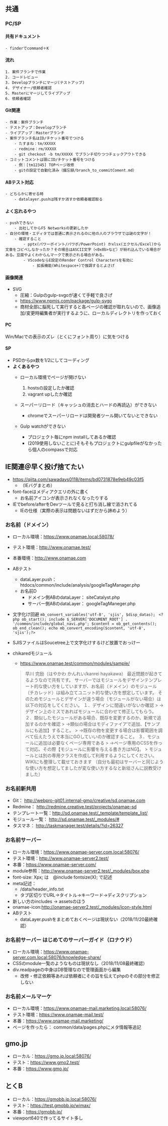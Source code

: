 ## 共通
### PC/SP
#### 共有ドキュメント
	- finderでcommand＋K

#### 流れ
	1. 案件ブランチで作業
	2. コードレビュー
	3. Developブランチにマージ(テストアップ)
	4. デザイナー/依頼者確認
	5. Masterにマージしてライブアップ
	6. 依頼者確認

#### Git関連
	- 作業：案件ブランチ
	- テストアップ：Developブランチ
	- ライブアップ：Masterブランチ
	- 案件ブランチ名はID/チケット番号でつける
		- たすまね：tm/XXXXX
		- redmine：rm/XXXXX
		- git checkout -b tm/XXXXX でブランチ切りつつチェックアウトできる
	- コミットコメントは頭にID/チケット番号をつける
		- 例：[tm12345] TOPページ改修
		- gitの設定で自動化済み（備忘録/branch_to_commitComent.md）

#### ABテスト対応
	- どちらかに寄せる時
		- datalayer.pushは残すか消すか依頼者確認取る

#### **よく忘れるやつ**
	- pushできない
		- 出社してからF5 Networksの更新したか
	- 自分の環境・エディタでは普通に表示されるのに他の人のブラウザでは謎の文字が！
		- 確認すること
			- pptx(パワーポイント/パワポ/PowerPoint) かxlsx(エクセル/Excel)から文章をコピペしなかったか？その場合はASCII文字（<0x0b>など）が紛れ込んでいる場合がある。豆腐やよくわからんマークで表示される場合がある。
			- VScodeならE設定のRender Control Charactersを有効に
				- 拡張機能(Whitespace+)で強調するとよさげ

#### 画像関連
- SVG
	- 圧縮：Gulpのgulp-svgoが速くて手軽で良さげ
	- https://www.npmjs.com/package/gulp-svgo
	- 商材全部に脳死して実行すると各ページの確認が取れないので、画像追加/変更時編集者が実行するように、ローカルディレクトリを作っておく

#### PC
Win/Macでの表示のズレ（とくにフォント周り）に気をつける

#### SP
- PSDからpx数を1/2にしてコーディング
- **よくあるやつ**
	- ローカル環境でページが開けない
		1. hostsの設定したか確認
		2. vagrant upしたか確認

	- スーパーリロード（キャッシュの消去とハードの再読込）ができない
		- chromeでスーパーリロードは開発者ツール開いてないとできない
	- Gulp watchができない
		- プロジェクト毎にnpm installしてあるか確認
		- (2019使用しないことに)そもそもプロジェクトにgulpfileがなかったら個人のcompassで対応

## IE関連＠早く投げ捨てたい
- https://qiita.com/sawadays0118/items/bd0731878e9eb49c03f5
	- （IEバグまとめ）
- font-faceはメディアクエリの外に書く
	- お名前アイコンが表示されなくなったりする
- IEでbefore/afterをDevツールで見ると打ち消し線で消されてる
	- IEの仕様（実際の表示は問題ないはずだから諦めよう）

### お名前（ドメイン）
- ローカル環境：https://www.onamae.local:58078/
- テスト環境：http://www.onamae.test/
- 本番環境：http://www.onamae.com
- ABテスト
	- dataLayer.push：htdocs/common/include/analysis/googleTagManager.php
	- お名前D
		- ドメイン側ABのdataLayer： siteCatalyst.php
		- サーバー側ABのdataLayer： googleTagManeger.php
- 文字化け回避
```mb_convert_variables('utf-8', 'sjis', $disp_datas); ```
```<?php ob_start(); include $_SERVER['DOCUMENT_ROOT'] . '/common/include/global_navi.php'; $content = ob_get_contents(); ob_end_clean(); echo mb_convert_encoding($content, 'utf-8', 'sjis');?>```

- SJISファイルはSoucetree上で文字化けするけど放置でおっけー
- chikaredモジュール
	- https://www.onamae.test/common/modules/sample/
	> 早川 完励（はやかわ かんれい/kanrei hayakawa）
	> 最近問題が起きてるようなので共有です。
	> サーバーではモジュールをデザインテンプレート的な使い方をしていますが、お名前（ドメイン）のモジュール（チカレッド）は組み立てユニット的な使い方を想定しています。
	> そのためモジュールとデザインが違う場合（モジュールがない場合）は以下の対応をしてください。
	> １．デザインに間違いがないか確認
		> →デザイン上のミスであればモジュールに合わせて修正してもらう。
	>２．類似したモジュールがある場合、既存を変更するのか、新規で追加するのかを確認
		> →類似の場合はモディファイアで追加、【サンプルにも追加】すること。
		> →既存の物を変更する場合は影響範囲を調べて伝えたうえで本当にGOしていいのか確認すること。
	> ３．モジュールに追加は必要なくページ専用である
		> →ページ専用のCSSを作って対応、その際【モジュールに影響を与える書き方はNG】。
		> モジュールとは別の専用クラスを作成して利用するようにしてください。
	> WIKIにも整理して載せておきます
	> （自分も最初はサーバーと同じような使い方を想定してましたが変な使い方するなと新垣さんに説教受けました）



### お名前新共用
- Git： http://webpro-git01.internal-gmo/creative/sd.onamae.com
- Redmine： http://redmine.creative.test/projects/onamae-sd
- テンプレート一覧：http://sd.onamae.test/_template/template_list/
- モジュール一覧： http://sd.onamae.test/_modules/#
- タスマネ： http://taskmanager.test/details/?id=26327


### お名前サーバー
- ローカル環境：https://www.onamae-server.com.local:58076/
- テスト環境：http://www.onamae-server2.test/
- 本番：https://www.onamae-server.com/
- module参照：http://www.onamae-server2.test/_modules/box.php
- font-size: Xpx; は　@include fontsize(X); で記述
- meta記述：
	- /data/header_info.txt
	- タブ区切りでURL→タイトル→キーワード→ディスクリプション
- 新しい方のincludes -> assetsのほう
- onamae-icon:http://onamae-server2.test/_modules/icon-style.html
- ABテスト
	- dataLayer.pushをまとめておくページは現状ない（2018/11/20最終確認）

### お名前サーバー はじめてのサーバーガイド（ロナウド）
- ローカル環境：https://www.onamae-server.com.local:58076/knowledge-share/
- CSSのmodule一覧のようなものは現状なし（2018/11/08最終確認）
- div.readpageの中身はDB管理なので管理画面から編集
	- 改修・修正依頼等あれば依頼者にその旨を伝えてphpのその部分を修正しない

### お名前メールマーケ
- ローカル環境：https://www.onamae-mail.marketing.local:58076/
- テスト環境：https://www.onamae-mail.test/
- 本番：https://www.onamae-mail.marketing/
- ページを作ったら： common/data/pages.phpにメタ情報等追記


## gmo.jp
- ローカル：https://gmo.jp.local:58076/
- テスト：https://www.gmo2.test/
- 本番：https://www.gmo.jp/


## とくB
- ローカル：https://gmobb.jp.local:58076/
- テスト：https://test.gmobb.jp/wimax/
- 本番：https://gmobb.jp/
- viewport640で作ってるサイト多し